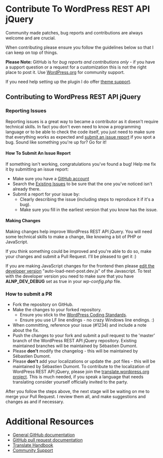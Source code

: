 # Contribute To WordPress REST API jQuery

Community made patches, bug reports and contributions are always welcome and are crucial.

When contributing please ensure you follow the guidelines below so that I can keep on top of things.

__Please Note:__ GitHub is for *bug reports and contributions only* - if you have a support question or a request for a customization this is not the right place to post it. Use [WordPress.org](https://wordpress.org/support/plugin/auto-load-next-post) for community support.

If you need help setting up the plugin I do offer [theme support](https://autoloadnextpost.com/product/theme-support/?utm_source=github&utm_campaign=contributing.md).

## Contributing to WordPress REST API jQuery

### Reporting Issues

Reporting issues is a great way to became a contributor as it doesn't require technical skills. In fact you don't even need to know a programming language or to be able to check the code itself, you just need to make sure that everything works as expected and [submit an issue report](https://github.com/AutoLoadNextPost/Auto-Load-Next-Post/issues/new) if you spot a bug. Sound like something you're up for? Go for it!

#### How To Submit An Issue Report

If something isn't working, congratulations you've found a bug! Help me fix it by submitting an issue report:

* Make sure you have a [GitHub account](https://github.com/signup/free)
* Search the [Existing Issues](https://github.com/AutoLoadNextPost/Auto-Load-Next-Post/issues) to be sure that the one you've noticed isn't already there.
* Submit a report for your issue by:
  * Clearly describing the issue (including steps to reproduce it if it's a bug).
  * Make sure you fill in the earliest version that you know has the issue.

#### Making Changes

Making changes help improve WordPress REST API jQuery. You will need some technical skills to make a change, like knowing a bit of PHP or JavaScript.

If you think something could be improved and you're able to do so, make your changes and submit a Pull Request. I'll be pleased to get it :)

If you are making JavaScript changes for the frontend then please [edit the developer version](https://github.com/AutoLoadNextPost/Auto-Load-Next-Post/blob/master/assets/js/frontend/auto-load-next-post.dev.js) "auto-load-next-post.dev.js" of the Javascript. To test with the developer version you need to make sure that you have **ALNP_DEV_DEBUG** set as true in your *wp-config.php* file.

### How to submit a PR
* Fork the repository on GitHub.
* Make the changes to your forked repository.
  * Ensure you stick to the [WordPress Coding Standards](http://codex.wordpress.org/WordPress_Coding_Standards).
  * Ensure you use LF line endings - no crazy Windows line endings. :)
* When committing, reference your issue (#1234) and include a note about the fix.
* Push the changes to your fork and submit a pull request to the 'master' branch of the WordPress REST API jQuery repository. Existing maintained branches will be maintained by Sébastien Dumont.
* Please **don't** modify the changelog - this will be maintained by Sébastien Dumont.
* Please **don't** add your localizations or update the .pot files - this will be maintained by Sébastien Dumont. To contribute to the localization of WordPress REST API jQuery, please join the [translate.wordpress.org project](https://translate.wordpress.org/projects/wp-plugins/auto-load-next-post). This is much needed, if you speak a language that needs translating consider yourself officially invited to the party.

After you follow the steps above, the next stage will be waiting on me to merge your Pull Request. I review them all, and make suggestions and changes as and if necessary.

# Additional Resources

* [General GitHub documentation](http://help.github.com/)
* [GitHub pull request documentation](http://help.github.com/send-pull-requests/)
* [Translate Handbook](https://make.wordpress.org/polyglots/handbook/)
* [Community Support](https://wordpress.org/support/plugin/auto-load-next-post)
